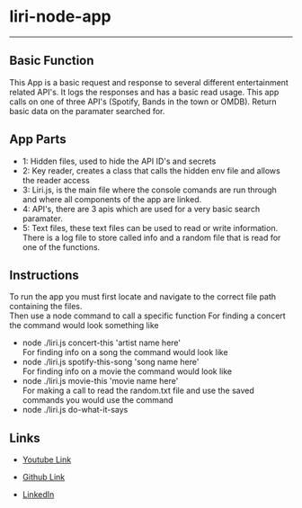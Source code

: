 # liri-node-app

**************************
## Basic Function  
This App is a basic request and response to several different entertainment related API's. It logs the responses and has a basic read usage.  This app calls on one of three API's (Spotify, Bands in the town or OMDB). Return basic data on the paramater searched for.

## App Parts

* 1: Hidden files, used to hide the API ID's and secrets  
* 2: Key reader, creates a class that calls the hidden env file and allows the reader access  
* 3: Liri.js, is the main file where the console comands are run through and where all components of the app are linked.  
* 4: API's, there are 3 apis which are used for a very basic search paramater.
* 5: Text files, these text files can be used to read or write information. There is a log file to store called info and a random file that is read for one of the functions.
  
 ## Instructions
To run the app you must first locate and navigate to the correct file path containing the files.  
Then use a node command to call a specific function
For finding a concert the command would look something like   
* node ./liri.js concert-this 'artist name here'    
For finding info on a song the command would look like  
* node ./liri.js spotify-this-song 'song name here'  
For finding info on a movie the command would look like  
* node ./liri.js movie-this 'movie name here'  
For making a call to read the random.txt file and use the saved commands you would use the command  
* node ./liri.js do-what-it-says

## Links
* [Youtube Link](https://youtu.be/cEWLzA3LyCA) 

* [Github Link](https://github.com/Fgailey)

* [LinkedIn](https://www.linkedin.com/in/foster-gailey-391292165/)

